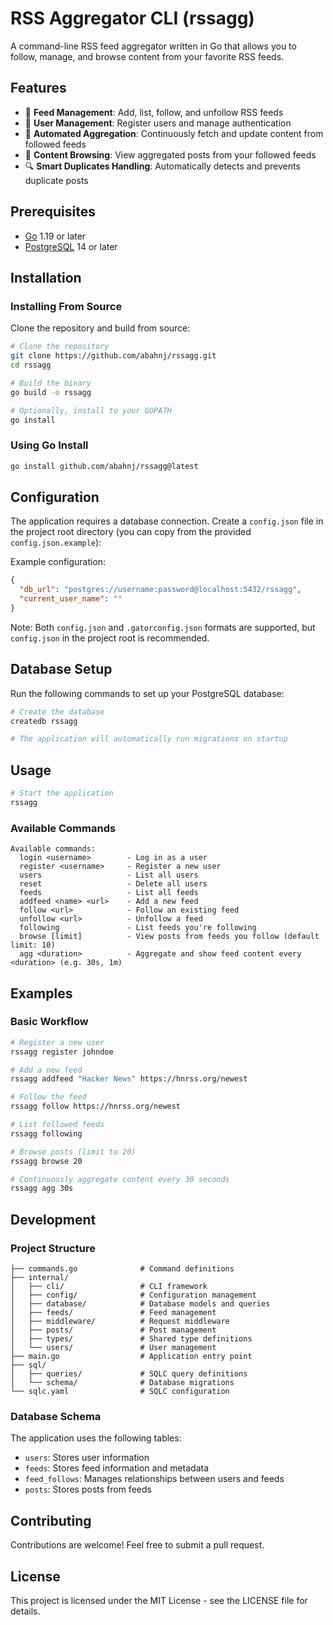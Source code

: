 # RSS Aggregator CLI (rssagg)

A command-line RSS feed aggregator written in Go that allows you to follow, manage, and browse content from your favorite RSS feeds.

## Features

- 📰 **Feed Management**: Add, list, follow, and unfollow RSS feeds
- 👥 **User Management**: Register users and manage authentication
- 🔄 **Automated Aggregation**: Continuously fetch and update content from followed feeds
- 📱 **Content Browsing**: View aggregated posts from your followed feeds
- 🔍 **Smart Duplicates Handling**: Automatically detects and prevents duplicate posts

## Prerequisites

- [Go](https://golang.org/doc/install) 1.19 or later
- [PostgreSQL](https://www.postgresql.org/download/) 14 or later

## Installation

### Installing From Source

Clone the repository and build from source:

```bash
# Clone the repository
git clone https://github.com/abahnj/rssagg.git
cd rssagg

# Build the binary
go build -o rssagg

# Optionally, install to your GOPATH
go install
```

### Using Go Install

```bash
go install github.com/abahnj/rssagg@latest
```

## Configuration

The application requires a database connection. Create a `config.json` file in the project root directory (you can copy from the provided `config.json.example`):

Example configuration:

```json
{
  "db_url": "postgres://username:password@localhost:5432/rssagg",
  "current_user_name": ""
}
```

Note: Both `config.json` and `.gatorconfig.json` formats are supported, but `config.json` in the project root is recommended.

## Database Setup

Run the following commands to set up your PostgreSQL database:

```bash
# Create the database
createdb rssagg

# The application will automatically run migrations on startup
```

## Usage

```bash
# Start the application
rssagg
```

### Available Commands

```
Available commands:
  login <username>        - Log in as a user
  register <username>     - Register a new user
  users                   - List all users
  reset                   - Delete all users
  feeds                   - List all feeds
  addfeed <name> <url>    - Add a new feed
  follow <url>            - Follow an existing feed
  unfollow <url>          - Unfollow a feed
  following               - List feeds you're following
  browse [limit]          - View posts from feeds you follow (default limit: 10)
  agg <duration>          - Aggregate and show feed content every <duration> (e.g. 30s, 1m)
```

## Examples

### Basic Workflow

```bash
# Register a new user
rssagg register johndoe

# Add a new feed
rssagg addfeed "Hacker News" https://hnrss.org/newest

# Follow the feed
rssagg follow https://hnrss.org/newest

# List followed feeds
rssagg following

# Browse posts (limit to 20)
rssagg browse 20

# Continuously aggregate content every 30 seconds
rssagg agg 30s
```

## Development

### Project Structure

```
├── commands.go              # Command definitions
├── internal/
│   ├── cli/                 # CLI framework
│   ├── config/              # Configuration management
│   ├── database/            # Database models and queries
│   ├── feeds/               # Feed management
│   ├── middleware/          # Request middleware
│   ├── posts/               # Post management
│   ├── types/               # Shared type definitions
│   └── users/               # User management
├── main.go                  # Application entry point
├── sql/
│   ├── queries/             # SQLC query definitions
│   └── schema/              # Database migrations
└── sqlc.yaml                # SQLC configuration
```

### Database Schema

The application uses the following tables:
- `users`: Stores user information
- `feeds`: Stores feed information and metadata
- `feed_follows`: Manages relationships between users and feeds
- `posts`: Stores posts from feeds

## Contributing

Contributions are welcome! Feel free to submit a pull request.

## License

This project is licensed under the MIT License - see the LICENSE file for details.